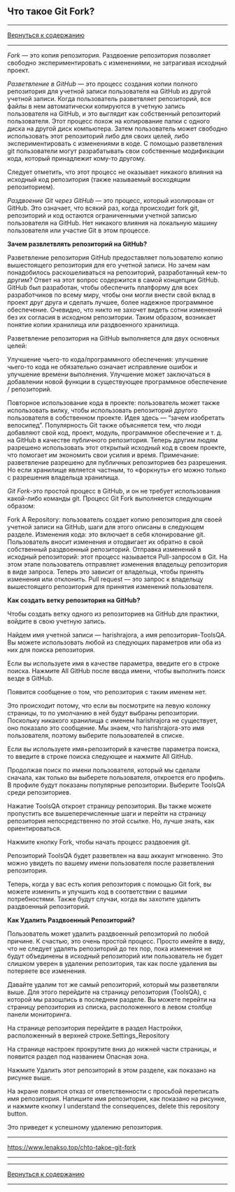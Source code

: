## Что такое Git Fork?

---

[Вернуться к содержанию](readme.md)

---

*Fork* — это копия репозитория. Раздвоение репозитория позволяет свободно экспериментировать с изменениями, не затрагивая исходный проект.

*Разветвление в GitHub* — это процесс создания копии полного репозитория для учетной записи пользователя на GitHub из другой учетной записи. Когда пользователь разветвляет репозиторий, все файлы в нем автоматически копируются в учетную запись пользователя на GitHub, и это выглядит как собственный репозиторий пользователя. Этот процесс похож на копирование папки с одного диска на другой диск компьютера. Затем пользователь может свободно использовать этот репозиторий либо для своих целей, либо экспериментировать с изменениями в коде. С помощью разветвления git пользователи могут разрабатывать свои собственные модификации кода, который принадлежит кому-то другому.

Следует отметить, что этот процесс не оказывает никакого влияния на исходный код репозитория (также называемый восходящим репозиторием).

*Раздвоение Git через GitHub* — это процесс, который изолирован от GitHub. Это означает, что всякий раз, когда происходит fork git, репозиторий и код остаются ограниченными учетной записью пользователя на GitHub. Нет никакого влияния на локальную машину пользователя или участие Git в этом процессе.

**Зачем развлетвлять репозиторий на GitHub?**

Разветвление репозитория GitHub предоставляет пользователю копию вышестоящего репозитория для его учетной записи. Но зачем нам понадобилось раскошеливаться на репозиторий, разработанный кем-то другим? Ответ на этот вопрос содержится в самой концепции GitHub. GitHub был разработан, чтобы обеспечить платформу для всех разработчиков по всему миру, чтобы они могли внести свой вклад в проект друг друга и сделать лучшее, более надежное программное обеспечение. Очевидно, что никто не захочет видеть сотни изменений без их согласия в исходном репозитории. Таким образом, возникает понятие копии хранилища или раздвоенного хранилища.

Разветвление репозитория на GitHub выполняется для двух основных целей:

Улучшение чьего-то кода/программного обеспечения: улучшение чьего-то кода не обязательно означает исправление ошибок и улучшение времени выполнения. Улучшение может заключаться в добавлении новой функции в существующее программное обеспечение / репозиторий.

Повторное использование кода в проекте: пользователь может также использовать вилку, чтобы использовать репозиторий другого пользователя в собственном проекте. Идея здесь — “зачем изобретать велосипед”. Популярность Git также объясняется тем, что люди добавляют свой код, проект, модуль, программное обеспечение и т. д. на GitHub в качестве публичного репозитория. Теперь другим людям разрешено использовать этот открытый исходный код в своем проекте, что помогает им экономить свои усилия и время.
Примечание: разветвление разрешено для публичных репозиториев без разрешения. Но если хранилище является частным, то «форкнуть» его можно только с разрешения владельца хранилища.

*Git Fork*-это простой процесс в GitHub, и он не требует использования какой-либо команды git. Процесс Git Fork выполняется следующим образом:

Fork A Repository: пользователь создает копию репозитория для своей учетной записи на GitHub, шаги для этого описаны в следующем разделе.
Изменения кода: это включает в себя клонирование git. Пользователь вносит изменения и отодвигает их обратно в свой собственный раздвоенный репозиторий.
Отправка изменений в исходный репозиторий: этот процесс называется Pull-запросом в Git. На этом этапе пользователь отправляет изменения владельцу репозитория в виде запроса. Теперь это зависит от владельца, чтобы принять изменения или отклонить. Pull request — это запрос к владельцу вышестоящего репозитория для принятия изменений пользователя.

**Как создать ветку репозитория на GitHub?**

Чтобы создать ветку одного из репозиториев на GitHub для практики, войдите в свою учетную запись.

Найдем имя учетной записи — harishrajora, а имя репозитория-ToolsQA. Вы можете использовать любой из следующих параметров или оба из них для поиска репозитория.

Если вы используете имя в качестве параметра, введите его в строке поиска. Нажмите All GitHub после ввода имени, чтобы выполнить поиск везде в GitHub.

Появится сообщение о том, что репозитория с таким именем нет.

Это происходит потому, что если вы посмотрите на левую колонку страницы, то по умолчанию в ней будут выбраны репозитории. Поскольку никакого хранилища с именем harishrajora не существует, оно показало это сообщение. Мы знаем, что harishrajora-это имя пользователя, поэтому выберите пользователей в списке.

Если вы используете имя+репозиторий в качестве параметра поиска, то введите в строке поиска следующее и нажмите All GitHub.

Продолжая поиск по имени пользователя, который мы сделали сначала, как только вы выберете пользователя, откроется его профиль. В профиле будут показаны популярные репозитории. Выберите ToolsQA среди репозиториев.

Нажатие ToolsQA откроет страницу репозитория. Вы также можете пропустить все вышеперечисленные шаги и перейти на страницу репозитория непосредственно по этой ссылке. Но, лучше знать, как ориентироваться.

Нажмите кнопку Fork, чтобы начать процесс раздвоения git.

Репозиторий ToolsQA будет разветвлен на ваш аккаунт мгновенно. Это можно увидеть по вашему имени пользователя после разветвления репозитория.

Теперь, когда у вас есть копия репозитория с помощью Git fork, вы можете изменить и улучшить код в соответствии с вашими потребностями. Также будут случаи, когда вы захотите удалить раздвоенный репозиторий.

**Как Удалить Раздвоенный Репозиторий?**

Пользователь может удалить раздвоенный репозиторий по любой причине. К счастью, это очень простой процесс. Просто имейте в виду, что не следует удалять репозиторий до тех пор, пока изменения не будут объединены в исходный репозиторий или пользователь не будет слишком уверен в удалении репозитория, так как после удаления вы потеряете все изменения.

Давайте удалим тот же самый репозиторий, который мы разветвляли выше. Для этого перейдите на страницу репозитория (ToolsQA), с которой мы разошлись в последнем разделе. Вы можете перейти на страницу репозитория из списка, расположенного в левом столбце панели мониторинга.

На странице репозитория перейдите в раздел Настройки, расположенный в верхней строке.Settings_Repository

На странице настроек прокрутите вниз до нижней части страницы, и появится раздел под названием Опасная зона.

Нажмите Удалить этот репозиторий в этом разделе, как показано на рисунке выше.

На экране появится отказ от ответственности с просьбой переписать имя репозитория. Напишите имя репозитория, как показано на рисунке, и нажмите кнопку I understand the consequences, delete this repository button.

Это приведет к успешному удалению репозитория.

---

https://www.lenakso.top/chto-takoe-git-fork

---

---

[Вернуться к содержанию](readme.md)

---

